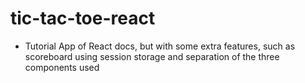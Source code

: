 # tic-tac-toe-react

- Tutorial App of React docs, but with some extra features, such as scoreboard using session storage and separation of the three components used